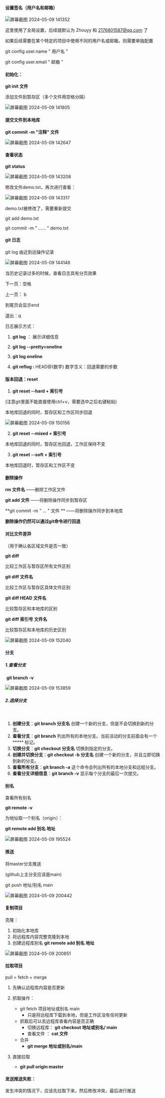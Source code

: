 #### 设置签名（用户名和邮箱）



![屏幕截图 2024-05-09 141352](https://github.com/Yiyun0422/FirstRespAsBeginner/assets/130904563/4c70bbd4-3dac-4a01-a2a4-66dc3d929e64)




这里使用了全局设置，后续就默认为 Zhouyy 和 2176801587@qq.com 了

如果后续需要在某个特定的项目中使用不同的用户名或邮箱，则需要单独配置

git config user.name " 用户名 "

git config user.email " 邮箱 "



#### 初始化：

**git init 文件**

添加文件到暂存区（多个文件用空格分隔）

![屏幕截图 2024-05-09 141805](https://github.com/Yiyun0422/FirstRespAsBeginner/assets/130904563/c395068c-16f1-4bbe-9a1e-804e50c5cf97)




#### 提交文件到本地库

**git commit -m "注释" 文件**

![屏幕截图 2024-05-09 142647](https://github.com/Yiyun0422/FirstRespAsBeginner/assets/130904563/d06a5861-d9d7-4514-8411-8902a9cf12a8)




#### 查看状态

**git status**

![屏幕截图 2024-05-09 143208](https://github.com/Yiyun0422/FirstRespAsBeginner/assets/130904563/ff8b550c-ee5b-4b2e-83a1-be12e2074d93)




修改文件demo.txt，再次进行查看：


![屏幕截图 2024-05-09 143317](https://github.com/Yiyun0422/FirstRespAsBeginner/assets/130904563/ba7a35f6-cda3-45f3-960f-e2c6fe949ebd)


demo.txt被修改了，需要重新提交

git add demo.txt

git commit -m " ...... " demo.txt





#### git 日志

git log        由近到远操作记录

![屏幕截图 2024-05-09 144148](https://github.com/Yiyun0422/FirstRespAsBeginner/assets/130904563/8245ed79-12ba-4254-a508-29fc5b67508e)




当历史记录过多的时候，查看日志具有分页效果

下一页：空格

上一页： b

到尾页会显示end

退出：q



日志展示方式：

1. **git log**   ：                          展示详细信息

2. **git log --pretty=oneline**

3. **git log oneline**
4. **git reflog  :**                        HEAD@{数字}        数字含义：回退需要的步数



#### 版本回退：reset

1. **git reset --hard + 索引号**

(注意git里面不能直接使用ctrl+v，需要选中之后右键粘贴)

本地库回退的同时，暂存区和工作区同步回退

![屏幕截图 2024-05-09 150156](https://github.com/Yiyun0422/FirstRespAsBeginner/assets/130904563/ba958c4f-1ce8-49a2-9b69-447a0507b01f)





2. **git reset --mixed + 索引号**

本地库回退的同时，暂存区也回退，工作区保持不变



3. **git reset --soft + 索引号**

本地库回退时，暂存区和工作区不变







#### 删除操作

**rm 文件名**        ——删除工作区文件

**git add 文件**          ——将删除操作同步到暂存区

**git commit -m " ... " 文件 **       ——将删除操作同步到本地库

**删除操作仍然可以通过git命令进行回退**





#### 对比文件差异

（用于确认各区域文件是否一致）

**git diff**

比较工作区与暂存区所有文件区别

**git diff 文件名**

比较工作区与暂存区具体文件区别

**git diff HEAD 文件名**

比较暂存区和本地库的区别

**git diff 索引号 文件名**

比较暂存区和本地库的历史区别



![屏幕截图 2024-05-09 152040](https://github.com/Yiyun0422/FirstRespAsBeginner/assets/130904563/9bed4165-8dad-483d-b13d-90fed91f8658)






#### 分支

##### 			1.查看分支

​		**git branch -v** 

![屏幕截图 2024-05-09 153859](https://github.com/Yiyun0422/FirstRespAsBeginner/assets/130904563/f3053d21-05f3-48d0-bfd1-577eb5e46748)




##### 				2.选择分支

​	

1. **创建分支**：**git branch 分支名**                            创建一个新的分支，但是不会切换到新的分支。
2. **查看分支**：**git branch**                                         列出所有的本地分支。当前活动的分支前面会有一个  *****  标记。
3. **切换分支**：**git checkout 分支名**                         切换到指定的分支。
4. **创建并切换分支**：**git checkout -b 分支名**        创建一个新的分支，并且立即切换到新的分支。
5. **查看所有分支**：**git branch -a**                              这个命令会列出所有的本地分支和远程分支。
6. **查看分支详细信息**：**git branch -v**                      显示每个分支的最后一次提交。



#### 别名

查看所有别名

**git remote -v**



为地址取一个别名（origin）：

**git remote add 别名 地址**

![屏幕截图 2024-05-09 195524](https://github.com/Yiyun0422/FirstRespAsBeginner/assets/130904563/22c717da-f2c4-4f14-930d-e1f7dc80dff3)




#### 推送

将master分支推送

(github上主分支应该是main)

git push 地址/别名 main

![屏幕截图 2024-05-09 200442](https://github.com/Yiyun0422/FirstRespAsBeginner/assets/130904563/aa93efc2-73d1-4e0b-847a-dbc786773d68)




#### 复制项目

克隆：

1. 初始化本地库
2. 将远程库内容完整克隆到本地
3. 创建远程库别名   **git remote add 别名 地址**

![屏幕截图 2024-05-09 200851](https://github.com/Yiyun0422/FirstRespAsBeginner/assets/130904563/4a6bbe52-f1db-4d0a-a426-e80f2469f4ce)




#### 拉取项目

pull = fetch + merge

1. 先确认远程库内容是否更新
2. 抓取操作：
   - git fetch 项目地址或别名 main
     - 只是将远程库下载到本地，但是工作区没有任何更新
   - 抓取后可以去远程库查看内容是否正确
     - 切换远程库：       **git checkout 地址或别名/ main**
     - 查看文件         ： **cat 文件**
   - 合并
     - **git merge 地址或别名/main**

3. 直接拉取
   - **git pull origin master**





#### 发送推送失败： 

发生冲突的情况下，应该先拉取下来，然后修改冲突，最后进行推送





